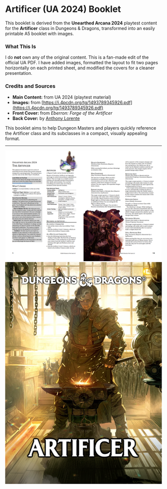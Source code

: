 # Artificer (UA 2024) Booklet

This booklet is derived from the **Unearthed Arcana 2024** playtest content for the **Artificer** class in Dungeons & Dragons, transformed into an easily printable A5 booklet with images.

### What This Is
I do **not** own any of the original content. This is a fan-made edit of the official UA PDF. I have added images, formatted the layout to fit two pages horizontally on each printed sheet, and modified the covers for a cleaner presentation.

### Credits and Sources  
- **Main Content:** from UA 2024 (playtest material)  
- **Images:** from [https://i.4pcdn.org/tg/1493789345926.pdf](https://i.4pcdn.org/tg/1493789345926.pdf)  
- **Front Cover:** from *Eberron: Forge of the Artificer*  
- **Back Cover:** by [Anthony Lorente](https://www.artstation.com/anthony_lm)  

This booklet aims to help Dungeon Masters and players quickly reference the Artificer class and its subclasses in a compact, visually appealing format.

---
![preview](https://github.com/Danrejk/UA2024-Artificer-Printable-A5-Booklet/blob/main/preview.png)
![front cover](https://github.com/Danrejk/UA2024-Artificer-Printable-A5-Booklet/blob/main/Artificer%20Front.png)
